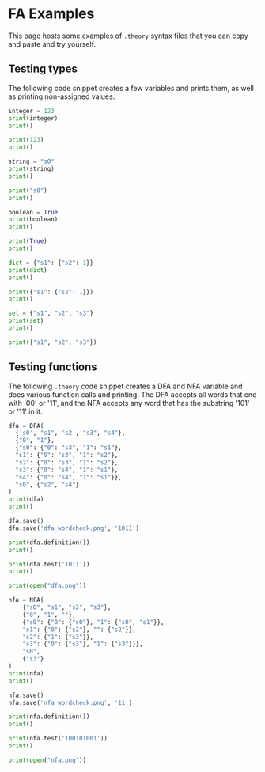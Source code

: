 # FA Examples

This page hosts some examples of `.theory` syntax files that you can copy and paste and try yourself.

## Testing types

The following code snippet creates a few variables and prints them, as well as printing non-assigned values.
```python
integer = 123
print(integer)
print()

print(123)
print()

string = "s0"
print(string)
print()

print("s0")
print()

boolean = True
print(boolean)
print()

print(True)
print()

dict = {"s1": {"s2": 1}}
print(dict)
print()

print({"s1": {"s2": 1}})
print()

set = {"s1", "s2", "s3"}
print(set)
print()

print({"s1", "s2", "s3"})
```

## Testing functions

The following `.theory` code snippet creates a DFA and NFA variable and does various function calls and printing. The DFA accepts all words that end with '00' or '11', and the NFA accepts any word that has the substring '101' or '11' in it.

```python
dfa = DFA(
  {'s0', "s1", 's2', "s3", "s4"}, 
  {"0", "1"}, 
  {"s0": {"0": "s3", "1": "s1"}, 
  "s1": {"0": "s3", "1": "s2"}, 
  "s2": {"0": "s3", "1": "s2"}, 
  "s3": {"0": "s4", "1": "s1"}, 
  "s4": {"0": "s4", "1": "s1"}}, 
  "s0", {"s2", "s4"}
)
print(dfa)
print()

dfa.save()
dfa.save('dfa_wordcheck.png', '1011')

print(dfa.definition())
print()

print(dfa.test('1011'))
print()

print(open("dfa.png"))

nfa = NFA(
    {"s0", "s1", "s2", "s3"}, 
    {"0", "1", ""}, 
    {"s0": {"0": {"s0"}, "1": {"s0", "s1"}}, 
    "s1": {"0": {"s2"}, "": {"s2"}}, 
    "s2": {"1": {"s3"}}, 
    "s3": {"0": {"s3"}, "1": {"s3"}}}, 
    "s0", 
    {"s3"}
)
print(nfa)
print()

nfa.save()
nfa.save('nfa_wordcheck.png', '11')

print(nfa.definition())
print()

print(nfa.test('100101001'))
print()

print(open("nfa.png"))
```

